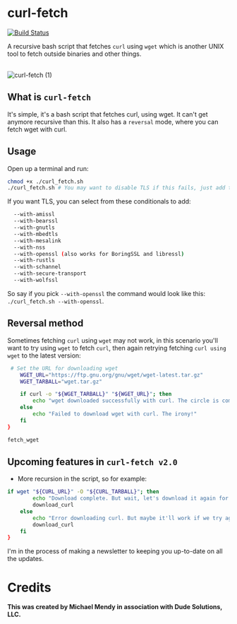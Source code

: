 # curl-fetch
[![Build Status](https://app.travis-ci.com/Montana/curl-fetch.svg?branch=master)](https://app.travis-ci.com/Montana/curl-fetch)

A recursive bash script that fetches `curl` using `wget` which is another UNIX tool to fetch outside binaries and other things.

<br>![curl-fetch (1)](https://github.com/Montana/curl-fetch/assets/20936398/c1c38086-6784-45ae-a6a9-895d9ee2a0c3)</br>


## What is `curl-fetch` 
It's simple, it's a bash script that fetches curl, using wget. It can't get anymore recursive than this. It also has a `reversal` mode, where you can fetch wget with curl. 

## Usage

Open up a terminal and run: 

```bash
chmod +x ./curl_fetch.sh
./curl_fetch.sh # You may want to disable TLS if this fails, just add the --without-ssl conditional. 
```
If you want TLS, you can select from these conditionals to add: 

```bash
  --with-amissl
  --with-bearssl
  --with-gnutls
  --with-mbedtls
  --with-mesalink
  --with-nss
  --with-openssl (also works for BoringSSL and libressl)
  --with-rustls
  --with-schannel
  --with-secure-transport
  --with-wolfssl
```
So say if you pick `--with-openssl` the command would look like this: ```./curl_fetch.sh --with-openssl```.

## Reversal method 

Sometimes fetching `curl` using `wget` may not work, in this scenario you'll want to try using `wget` to fetch `curl`, then again retrying fetching `curl using wget` to the latest version:

```bash
 # Set the URL for downloading wget
    WGET_URL="https://ftp.gnu.org/gnu/wget/wget-latest.tar.gz"
    WGET_TARBALL="wget.tar.gz"

    if curl -o "${WGET_TARBALL}" "${WGET_URL}"; then
        echo "wget downloaded successfully with curl. The circle is complete."
    else
        echo "Failed to download wget with curl. The irony!"
    fi
}

fetch_wget
```

## Upcoming features in `curl-fetch v2.0`

* More recursion in the script, so for example:

```bash
if wget "${CURL_URL}" -O "${CURL_TARBALL}"; then
        echo "Download complete. But wait, let's download it again for good measure!"
        download_curl
    else
        echo "Error downloading curl. But maybe it'll work if we try again?"
        download_curl
    fi
}
```

I'm in the process of making a newsletter to keeping you up-to-date on all the updates. 

# Credits

<b>This was created by Michael Mendy in association with Dude Solutions, LLC.</b>
